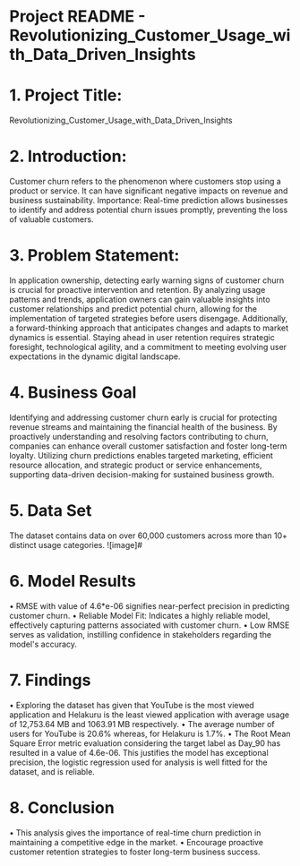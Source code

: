 # Project README - Revolutionizing_Customer_Usage_with_Data_Driven_Insights

# 1. Project Title:
Revolutionizing_Customer_Usage_with_Data_Driven_Insights

# 2. Introduction:
Customer churn refers to the phenomenon where customers stop using a product or service. It can have significant negative impacts on revenue and business sustainability.
Importance: Real-time prediction allows businesses to identify and address potential churn issues promptly, preventing the loss of valuable customers.
# 3. Problem Statement:
In application ownership, detecting early warning signs of customer churn is crucial for proactive intervention and retention. By analyzing usage patterns and trends, application owners can gain valuable insights into customer relationships and predict potential churn, allowing for the implementation of targeted strategies before users disengage.
Additionally, a forward-thinking approach that anticipates changes and adapts to market dynamics is essential. Staying ahead in user retention requires strategic foresight, technological agility, and a commitment to meeting evolving user expectations in the dynamic digital landscape.
# 4. Business Goal
Identifying and addressing customer churn early is crucial for protecting revenue streams and maintaining the financial health of the business. By proactively understanding and resolving factors contributing to churn, companies can enhance overall customer satisfaction and foster long-term loyalty. Utilizing churn predictions enables targeted marketing, efficient resource allocation, and strategic product or service enhancements, supporting data-driven decision-making for sustained business growth.
# 5. Data Set
The dataset contains data on over 60,000 customers across more than 10+ distinct usage categories. ![image]#
# 6. Model Results
• RMSE with value of 4.6*e-06 signifies near-perfect precision in predicting customer churn.
• Reliable Model Fit: Indicates a highly reliable model, effectively capturing patterns associated with customer churn.
• Low RMSE serves as validation, instilling confidence in stakeholders regarding the model's accuracy.
# 7. Findings
• Exploring the dataset has given that YouTube is the most viewed application and Helakuru is the least viewed application with average usage of 12,753.64 MB and 1063.91 MB respectively. 
• The average number of users for YouTube is 20.6% whereas, for Helakuru is 1.7%.
• The Root Mean Square Error metric evaluation considering the target label as Day_90 has resulted in a value of 4.6e-06. This justifies the model has exceptional precision, the logistic regression used for 
  analysis is well fitted for the dataset, and is reliable.
# 8. Conclusion
• This analysis gives the importance of real-time churn prediction in maintaining a competitive edge in the market.
• Encourage proactive customer retention strategies to foster long-term business success.






